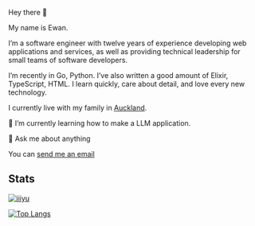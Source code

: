 Hey there 👋

My name is Ewan.

I’m a software engineer with twelve years of experience developing web applications and services, as well as providing technical leadership for small teams of software developers.

I’m recently in Go, Python. I’ve also written a good amount of Elixir, TypeScript, HTML. I learn quickly, care about detail, and love every new technology.

I currently live with my family in [Auckland](https://en.wikipedia.org/wiki/Auckland).

🌱 I’m currently learning how to make a LLM application.

💬 Ask me about anything

You can [send me an email](mailto:yu@ohmyapps.com)

## Stats

[![iiiyu](https://github-readme-stats.vercel.app/api?username=iiiyu&show_icons=true&theme=dracula)](https://github.com/anuraghazra/github-readme-stats)

[![Top Langs](https://github-readme-stats.vercel.app/api/top-langs/?username=iiiyu&langs_count=10&layout=compact&theme=dracula)](https://github.com/anuraghazra/github-readme-stats)


<!--
**iiiyu/iiiyu** is a ✨ _special_ ✨ repository because its `README.md` (this file) appears on your GitHub profile.

Here are some ideas to get you started:

- 🔭 I’m currently working on ...
- 🌱 I’m currently learning ...
- 👯 I’m looking to collaborate on ...
- 🤔 I’m looking for help with ...
- 💬 Ask me about ...
- 📫 How to reach me: ...
- 😄 Pronouns: ...
- ⚡ Fun fact: ...
-->



